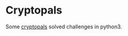 # Cryptopals

Some [cryptopals](https://cryptopals.com/https://cryptopals.com/) solved challenges
in python3.
